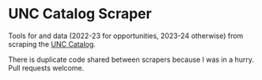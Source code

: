 # UNC Catalog Scraper
Tools for and data (2022-23 for opportunities, 2023-24 otherwise) from scraping the [UNC Catalog](https://catalog.unc.edu/).

There is duplicate code shared between scrapers because I was in a hurry. Pull requests welcome.